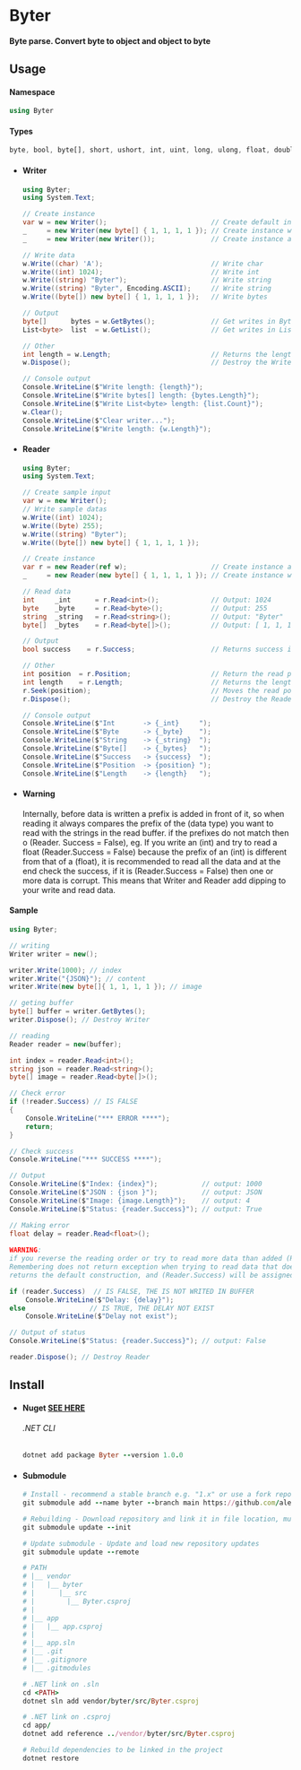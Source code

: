 # Byter
#### Byte parse. Convert byte to object and object to byte

## Usage

#### Namespace
```csharp
using Byter
```
#### Types
```css
byte, bool, byte[], short, ushort, int, uint, long, ulong, float, double, char, string
```

- #### Writer
  ```csharp
  using Byter;
  using System.Text;
  
  // Create instance
  var w = new Writer();                          // Create default instance
  _     = new Writer(new byte[] { 1, 1, 1, 1 }); // Create instance with default data
  _     = new Writer(new Writer());              // Create instance and copy from existing Writer

  // Write data
  w.Write((char) 'A');                           // Write char
  w.Write((int) 1024);                           // Write int 
  w.Write((string) "Byter");                     // Write string
  w.Write((string) "Byter", Encoding.ASCII);     // Write string
  w.Write((byte[]) new byte[] { 1, 1, 1, 1 });   // Write bytes

  // Output
  byte[]      bytes = w.GetBytes();              // Get writes in Byte[]
  List<byte>  list  = w.GetList();               // Get writes in List<byte>

  // Other
  int length = w.Length;                         // Returns the length of bytes written
  w.Dispose();                                   // Destroy the Writer object

  // Console output
  Console.WriteLine($"Write length: {length}");
  Console.WriteLine($"Write bytes[] length: {bytes.Length}");
  Console.WriteLine($"Write List<byte> length: {list.Count}");
  w.Clear();
  Console.WriteLine($"Clear writer...");
  Console.WriteLine($"Write length: {w.Length}");
  ```

- #### Reader
  ```csharp
  using Byter;
  using System.Text;
  
  // Create sample input
  var w = new Writer();
  // Write sample datas
  w.Write((int) 1024);
  w.Write((byte) 255);
  w.Write((string) "Byter");
  w.Write((byte[]) new byte[] { 1, 1, 1, 1 }); 

  // Create instance      
  var r = new Reader(ref w);                     // Create instance and copy buffer from existing Writer
  _     = new Reader(new byte[] { 1, 1, 1, 1 }); // Create instance with bytes (byte[])

  // Read data
  int     _int      = r.Read<int>();             // Output: 1024
  byte    _byte     = r.Read<byte>();            // Output: 255
  string  _string   = r.Read<string>();          // Output: "Byter"
  byte[]  _bytes    = r.Read<byte[]>();          // Output: [ 1, 1, 1, 1 ]

  // Output
  bool success    = r.Success;                   // Returns success if there was no error retrieving the data

  // Other
  int position  = r.Position;                    // Return the read pointer position 
  int length    = r.Length;                      // Returns the length of buffer
  r.Seek(position);                              // Moves the read pointer to any existing index
  r.Dispose();                                   // Destroy the Reader object

  // Console output
  Console.WriteLine($"Int       -> {_int}     ");
  Console.WriteLine($"Byte      -> {_byte}    ");
  Console.WriteLine($"String    -> {_string}  ");
  Console.WriteLine($"Byte[]    -> {_bytes}   ");
  Console.WriteLine($"Success   -> {success}  ");
  Console.WriteLine($"Position  -> {position} ");
  Console.WriteLine($"Length    -> {length}   ");
  ```

- #### Warning
  Internally, before data is written a prefix is added in front of it, so when reading it always compares the prefix of the (data type) you want to read with the strings in the read buffer. if the prefixes do not match then o (Reader. Success = False), eg. If you write an (int) and try to read a float (Reader.Success = False) because the prefix of an (int) is different from that of a (float), it is recommended to read all the data and at the end check the success, if it is (Reader.Success = False) then one or more data is corrupt. This means that Writer and Reader add dipping to your write and read data.

#### Sample
```csharp
using Byter;

// writing
Writer writer = new();

writer.Write(1000); // index
writer.Write("{JSON}"); // content
writer.Write(new byte[]{ 1, 1, 1, 1 }); // image

// geting buffer
byte[] buffer = writer.GetBytes();
writer.Dispose(); // Destroy Writer

// reading
Reader reader = new(buffer);

int index = reader.Read<int>();
string json = reader.Read<string>();
byte[] image = reader.Read<byte[]>();

// Check error
if (!reader.Success) // IS FALSE
{
    Console.WriteLine("*** ERROR ****");
    return;
}

// Check success
Console.WriteLine("*** SUCCESS ****");      

// Output
Console.WriteLine($"Index: {index}");           // output: 1000
Console.WriteLine($"JSON : {json }");           // output: JSON
Console.WriteLine($"Image: {image.Length}");    // output: 4
Console.WriteLine($"Status: {reader.Success}"); // output: True

// Making error
float delay = reader.Read<float>();
                                                                                            /*
WARNING:                
if you reverse the reading order or try to read more data than added (Reader.Succes = False),
Remembering does not return exception when trying to read data that does not exist it just
returns the default construction, and (Reader.Success) will be assigned (False)             */

if (reader.Success)  // IS FALSE, THE IS NOT WRITED IN BUFFER
    Console.WriteLine($"Delay: {delay}");
else                // IS TRUE, THE DELAY NOT EXIST
    Console.WriteLine($"Delay not exist");

// Output of status
Console.WriteLine($"Status: {reader.Success}"); // output: False

reader.Dispose(); // Destroy Reader
```

## Install
- #### Nuget [SEE HERE](https://www.nuget.org/packages/Byter)
  ###### .NET CLI
  ```rb
  dotnet add package Byter --version 1.0.0
  ```
  
- #### Submodule
  ```rb
  # Install - recommend a stable branch e.g. "1.x" or use a fork repository
  git submodule add --name byter --branch main https://github.com/alec1o/byter vendor/byter

  # Rebuilding - Download repository and link it in file location, must add this step in dotnet.yaml if using
  git submodule update --init

  # Update submodule - Update and load new repository updates
  git submodule update --remote

  # PATH
  # |__ vendor
  # |   |__ byter
  # |      |__ src
  # |        |__ Byter.csproj
  # |
  # |__ app
  # |   |__ app.csproj
  # |
  # |__ app.sln
  # |__ .git
  # |__ .gitignore
  # |__ .gitmodules

  # .NET link on .sln
  cd <PATH>
  dotnet sln add vendor/byter/src/Byter.csproj

  # .NET link on .csproj
  cd app/
  dotnet add reference ../vendor/byter/src/Byter.csproj
  
  # Rebuild dependencies to be linked in the project
  dotnet restore
  ```
